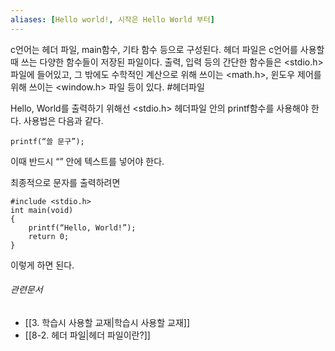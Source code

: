 ```yaml
---
aliases: [Hello world!, 시작은 Hello World 부터]
---
```

c언어는 헤더 파일, main함수, 기타 함수 등으로 구성된다. 헤더 파일은 c언어를 사용할 때 쓰는 다양한 함수들이 저장된 파일이다. 출력, 입력 등의 간단한 함수들은 <stdio.h>파일에 들어있고, 그 밖에도 수학적인 계산으로 위해 쓰이는 <math.h>, 윈도우 제어를 위해 쓰이는 <window.h> 파일 등이 있다.
#헤더파일

Hello, World를 출력하기 위해선 <stdio.h> 헤더파일 안의 printf함수를 사용해야 한다. 사용법은 다음과 같다.

`printf(“쓸 문구”);`

이때 반드시 “” 안에 텍스트를 넣어야 한다.

최종적으로 문자를 출력하려면
```
#include <stdio.h>
int main(void)
{
    printf(“Hello, World!”);
    return 0;
}
```
이렇게 하면 된다.


###### 관련문서
- [[3. 학습시 사용할 교재|학습시 사용할 교재]]
- [[8-2. 헤더 파일|헤더 파일이란?]]

